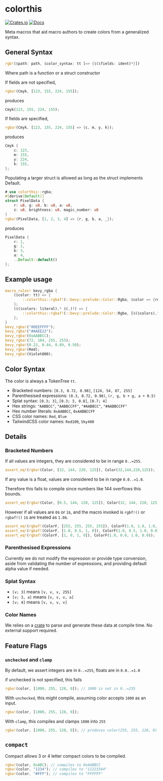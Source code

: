 # colorthis

[![Crates.io](https://img.shields.io/crates/v/colorthis.svg)](https://crates.io/crates/colorthis)
[![Docs](https://docs.rs/colorthis/badge.svg)](https://docs.rs/colorthis/latest/colorthis/)

Meta macros that aid macro authors to create colors from a generalized syntax.

## General Syntax

```rust
rgb!($path: path, $color_syntax: tt [=> {$($fields: ident)*}])
```

Where path is a function or a struct constructor

If fields are not specified,

```rust
rgba!(Cmyk, [123, 155, 224, 155]);
```

produces

```rust
Cmyk(123, 155, 224, 155);
```

If fields are specified,

```rust
rgba!(Cmyk, [123, 155, 224, 155] => {c, m, y, k});
```

produces

```rust
Cmyk {
    c: 123,
    m: 155,
    y: 224,
    k: 155,
};
```

Populating a larger struct is allowed as long as the struct implements Default.

```rust
# use colorthis::rgba;
#[derive(Default)]
struct PixelData {
    r: u8, g: u8, b: u8, a: u8,
    z: u8, brightness: u8, magic_number: u8
}
rgba!(PixelData, [1, 2, 3, 4] => {r, g, b, a, _});
```

produces

```rust
PixelData {
    r: 1,
    g: 2,
    b: 3,
    a: 4,
    ..Default::default()
};
```

## Example usage

```rust
macro_rules! bevy_rgba {
    ($color: tt) => {
        ::colorthis::rgbaf!(::bevy::prelude::Color::Rgba, $color => {red, green, blue, alpha})
    };
    ($($colors: literal),* $(,)?) => {
        ::colorthis::rgbaf!(::bevy::prelude::Color::Rgba, [$($colors),*] => {red, green, blue, alpha})
    };
}
bevy_rgba!("00EEFFFF");
bevy_rgba!("#AAEE22");
bevy_rgba!(0xAABBCC);
bevy_rgba!(72, 184, 255, 255);
bevy_rgba!(0.23, 0.44, 0.89, 0.50);
bevy_rgba!(Red);
bevy_rgba!(Violet800);
```

## Color Syntax

The color is always a TokenTree `tt`.

* Bracketed numbers: `[0.3, 0.72, 0.98]`, `[124, 54, 87, 255]`
* Parenthesised expressions: `(0.3, 0.72, 0.98)`, `(r, g, b + g, a + 0.5)`
* Splat syntax: `[0.3; 3]`, `[0.3; 3, 0.8]`, `[0.7; 4]`
* Hex strings: `"AABBCC"`, `"AABBCCFF"`, `"#AABBCC"`, `"#AABBCCFF"`
* Hex number literals: `0xAABBCC`, `0xAABBCCFF`
* CSS color names: `Red`, `Blue`
* TailwindCSS color names: `Red100`, `Sky400`

## Details

### Bracketed Numbers

If all values are integers,
they are considered to be in range `0..=255`.

```rust
assert_eq!(rgba!(Color, [32, 144, 220, 125]), Color(32,144,220,125));
```

If any value is a float,
values are considered to be in range `0.0..=1.0`.

Therefore this fails to compile since numbers like 144 overflows this bounds.

```rust
assert_eq!(rgba!(Color, [0.5, 144, 220, 125]), Color(32, 144, 220, 125));
```

However if all values are `0`s or `1`s, and the macro invoked
is `rgbf!()` or `rgbaf!()` `1`s are treated as `1.0`s.

```rust
assert_eq!(rgbaf!(ColorF, [255, 255, 255, 255]), ColorF(1.0, 1.0, 1.0, 1.0));
assert_eq!(rgbaf!(ColorF, [1.0, 0.5, 1, 0]), ColorF(1.0, 0.5, 1.0, 0.0));
assert_eq!(rgbaf!(ColorF, [1, 0, 1, 0]), ColorF(1.0, 0.0, 1.0, 0.0));
```

### Parenthesised Expressions

Currently we do not modify the expression or provide type conversion,
aside from validating the number of expressions,
and providing default alpha value if needed.

### Splat Syntax

* `[v; 3]` means `[v, v, v, 255]`
* `[v; 3, a]` means `[v, v, v, a]`
* `[v; 4]` means `[v, v, v, v]`

### Color Names

We relies on a [crate](https://docs.rs/parse-color/0.1.0/parse_color/)
to parse and generate these data at compile time. No external support required.

## Feature Flags

### `unchecked` and `clamp`

By default, we assert integers are in `0..=255`, floats are in `0.0..=1.0`

if unchecked is not specified, this fails

```rust
rgba!(color, [1000, 255, 128, 0]); // 1000 is not in 0..=255
```

With `unchecked`, this *might* compile, assuming color accepts `1000` as an input.

```rust
rgba!(color, [1000, 255, 128, 0]);
```

With `clamp`, this compiles and clamps `1000` into `255`

```rust
rgba!(color, [1000, 255, 128, 0]); // produces color(255, 255, 128, 0)
```

## `compact`

Compact allows 3 or 4 letter compact colors to be compiled.

```rust
rgba!(color, 0xABC); // compiles to 0xAABBCC
rgba!(color, "1234"); // compiles to "11223344"
rgba!(color, "#FFF"); // compiles to "FFFFFF"
```
